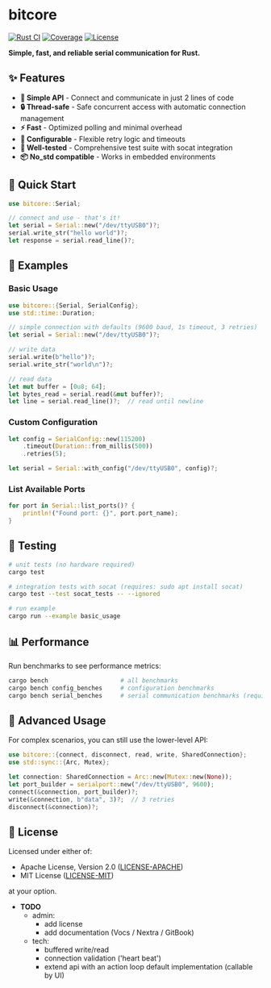# bitcore

[![Rust CI](https://github.com/yourusername/bitcore/workflows/Rust%20CI/badge.svg)](https://github.com/yourusername/bitcore/actions)
[![Coverage](https://img.shields.io/badge/coverage-0%25-red)](https://github.com/yourusername/bitcore/actions)
[![License](https://img.shields.io/badge/license-MIT%20OR%20Apache--2.0-blue.svg)](LICENSE)

**Simple, fast, and reliable serial communication for Rust.**

## ✨ Features

- **🚀 Simple API** - Connect and communicate in just 2 lines of code
- **🔒 Thread-safe** - Safe concurrent access with automatic connection management
- **⚡ Fast** - Optimized polling and minimal overhead
- **🔧 Configurable** - Flexible retry logic and timeouts
- **🧪 Well-tested** - Comprehensive test suite with socat integration
- **📦 No_std compatible** - Works in embedded environments

## 🚀 Quick Start

```rust
use bitcore::Serial;

// connect and use - that's it!
let serial = Serial::new("/dev/ttyUSB0")?;
serial.write_str("hello world")?;
let response = serial.read_line()?;
```

## 📖 Examples

### Basic Usage
```rust
use bitcore::{Serial, SerialConfig};
use std::time::Duration;

// simple connection with defaults (9600 baud, 1s timeout, 3 retries)
let serial = Serial::new("/dev/ttyUSB0")?;

// write data
serial.write(b"hello")?;
serial.write_str("world\n")?;

// read data
let mut buffer = [0u8; 64];
let bytes_read = serial.read(&mut buffer)?;
let line = serial.read_line()?;  // read until newline
```

### Custom Configuration
```rust
let config = SerialConfig::new(115200)
    .timeout(Duration::from_millis(500))
    .retries(5);

let serial = Serial::with_config("/dev/ttyUSB0", config)?;
```

### List Available Ports

```rust
for port in Serial::list_ports()? {
    println!("Found port: {}", port.port_name);
}
```

## 🧪 Testing

```bash
# unit tests (no hardware required)
cargo test

# integration tests with socat (requires: sudo apt install socat)
cargo test --test socat_tests -- --ignored

# run example
cargo run --example basic_usage
```

## 📊 Performance

Run benchmarks to see performance metrics:

```bash
cargo bench                    # all benchmarks
cargo bench config_benches     # configuration benchmarks
cargo bench serial_benches     # serial communication benchmarks (requires socat)
```

## 🔧 Advanced Usage

For complex scenarios, you can still use the lower-level API:

```rust
use bitcore::{connect, disconnect, read, write, SharedConnection};
use std::sync::{Arc, Mutex};

let connection: SharedConnection = Arc::new(Mutex::new(None));
let port_builder = serialport::new("/dev/ttyUSB0", 9600);
connect(&connection, port_builder)?;
write(&connection, b"data", 3)?;  // 3 retries
disconnect(&connection)?;
```

## 📄 License

Licensed under either of:
- Apache License, Version 2.0 ([LICENSE-APACHE](LICENSE-APACHE))
- MIT License ([LICENSE-MIT](LICENSE-MIT))

at your option.

- **TODO**
  - admin:
    - add license
    - add documentation (Vocs / Nextra / GitBook)
  - tech:
    - buffered write/read
    - connection validation ('heart beat')
    - extend api with an action loop default implementation (callable by UI)

